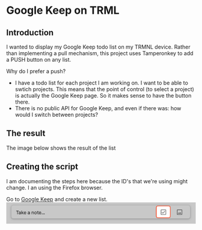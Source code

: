 # Google Keep on TRML
## Introduction
I wanted to display my Google Keep todo list on my TRMNL device. Rather than implementing a pull mechanism, this project uses Tamperonkey to add a PUSH button on any list.

Why do I prefer a push?
- I have a todo list for each project I am working on. I want to be able to swtich projects. This means that the point of control (to select a project) is actually the Google Keep page. So it makes sense to have the button there.
- There is no public API for Google Keep, and even if there was: how would I switch between projects?

## The result
The image below shows the result of the list

## Creating the script
I am documenting the steps here because the ID's that we're using might change. I an using the Firefox browser.

Go to [Google Keep](https://keep.google.com/#home) and create a new list.
![Create list image](images/create-list.png)

